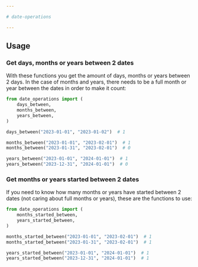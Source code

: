 ```yaml
---

# date-operations

---
```


## Usage
### Get days, months or years between 2 dates
With these functions you get the amount of days, months or years between 2 days. In the case of months and years, there needs to be a full month or year between the dates in order to make it count:

```py
from date_operations import (
    days_between,
    months_between,
    years_between,
)

days_between("2023-01-01", "2023-01-02")  # 1

months_between("2023-01-01", "2023-02-01")  # 1
months_between("2023-01-31", "2023-02-01")  # 0

years_between("2023-01-01", "2024-01-01")  # 1
years_between("2023-12-31", "2024-01-01")  # 0
```

### Get months or years started between 2 dates
If you need to know how many months or years have started between 2 dates (not caring about full months or years), these are the functions to use:

```py
from date_operations import (
    months_started_between,
    years_started_between,
)

months_started_between("2023-01-01", "2023-02-01")  # 1
months_started_between("2023-01-31", "2023-02-01")  # 1

years_started_between("2023-01-01", "2024-01-01")  # 1
years_started_between("2023-12-31", "2024-01-01")  # 1
```
